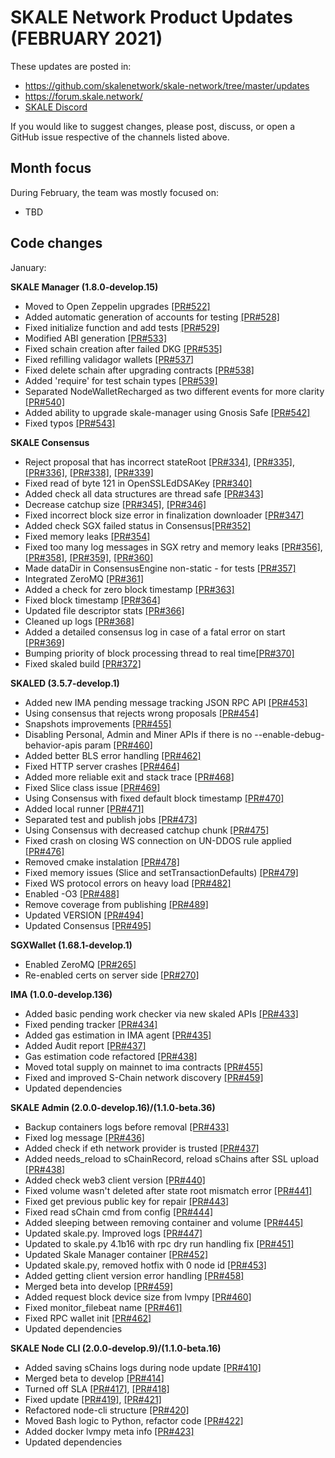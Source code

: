 # SKALE Network Product Updates (FEBRUARY 2021)

These updates are posted in: 

-   <https://github.com/skalenetwork/skale-network/tree/master/updates>
-   <https://forum.skale.network/>
-   [SKALE Discord](https://discord.gg/vvUtWJB)

If you would like to suggest changes, please post, discuss, or open a GitHub issue respective of the channels listed above.

## Month focus

During February, the team was mostly focused on:


-   TBD

## Code changes

January:

**SKALE Manager (1.8.0-develop.15)**
-   Moved to Open Zeppelin upgrades [\[PR#522\]](https://github.com/skalenetwork/skale-manager/pull/522)
-   Added automatic generation of accounts for testing [\[PR#528\]](https://github.com/skalenetwork/skale-manager/pull/528)
-   Fixed initialize function and add tests [\[PR#529\]](https://github.com/skalenetwork/skale-manager/pull/529)
-   Modified ABI generation  [\[PR#533\]](https://github.com/skalenetwork/skale-manager/pull/533)
-   Fixed schain creation after failed DKG [\[PR#535\]](https://github.com/skalenetwork/skale-manager/pull/535)
-   Fixed refilling validagor wallets [\[PR#537\]](https://github.com/skalenetwork/skale-manager/pull/537)
-   Fixed delete schain after upgrading contracts [\[PR#538\]](https://github.com/skalenetwork/skale-manager/pull/538)
-   Added 'require' for test schain types [\[PR#539\]](https://github.com/skalenetwork/skale-manager/pull/539)
-   Separated NodeWalletRecharged as two different events for more clarity [\[PR#540\]](https://github.com/skalenetwork/skale-manager/pull/540)
-   Added ability to upgrade skale-manager using Gnosis Safe [\[PR#542\]](https://github.com/skalenetwork/skale-manager/pull/542)
-   Fixed typos [\[PR#543\]](https://github.com/skalenetwork/skale-manager/pull/543)

**SKALE Consensus**

-   Reject proposal that has incorrect stateRoot [\[PR#334\]](https://github.com/skalenetwork/skale-consensus/pull/334), [\[PR#335\]](https://github.com/skalenetwork/skale-consensus/pull/335), [\[PR#336\]](https://github.com/skalenetwork/skale-consensus/pull/336), [\[PR#338\]](https://github.com/skalenetwork/skale-consensus/pull/338), [\[PR#339\]](https://github.com/skalenetwork/skale-consensus/pull/339)
-   Fixed read of byte 121 in OpenSSLEdDSAKey [\[PR#340\]](https://github.com/skalenetwork/skale-consensus/pull/340)
-   Added check all data structures are thread safe [\[PR#343\]](https://github.com/skalenetwork/skale-consensus/pull/343)
-   Decrease catchup size [\[PR#345\]](https://github.com/skalenetwork/skale-consensus/pull/345), [\[PR#346\]](https://github.com/skalenetwork/skale-consensus/pull/346)
-   Fixed incorrect block size error in finalization downloader [\[PR#347\]](https://github.com/skalenetwork/skale-consensus/pull/347)
-   Added check SGX failed status in Consensus[\[PR#352\]](https://github.com/skalenetwork/skale-consensus/pull/352)
-   Fixed memory leaks [\[PR#354\]](https://github.com/skalenetwork/skale-consensus/pull/354)
-   Fixed too many log messages in SGX retry and memory leaks [\[PR#356\]](https://github.com/skalenetwork/skale-consensus/pull/356), [\[PR#358\]](https://github.com/skalenetwork/skale-consensus/pull/358), [\[PR#359\]](https://github.com/skalenetwork/skale-consensus/pull/359), [\[PR#360\]](https://github.com/skalenetwork/skale-consensus/pull/360)
-   Made dataDir in ConsensusEngine non-static - for tests [\[PR#357\]](https://github.com/skalenetwork/skale-consensus/pull/357)
-   Integrated ZeroMQ [\[PR#361\]](https://github.com/skalenetwork/skale-consensus/pull/361)
-   Added a check for zero block timestamp [\[PR#363\]](https://github.com/skalenetwork/skale-consensus/pull/363)
-   Fixed block timestamp [\[PR#364\]](https://github.com/skalenetwork/skale-consensus/pull/364)
-   Updated file descriptor stats  [\[PR#366\]](https://github.com/skalenetwork/skale-consensus/pull/366)
-   Cleaned up logs [\[PR#368\]](https://github.com/skalenetwork/skale-consensus/pull/368)
-   Added a detailed consensus log in case of a fatal error on start [\[PR#369\]](https://github.com/skalenetwork/skale-consensus/pull/369)
-   Bumping priority of block processing thread to real time[\[PR#370\]](https://github.com/skalenetwork/skale-consensus/pull/370)
-   Fixed skaled build [\[PR#372\]](https://github.com/skalenetwork/skale-consensus/pull/372)

**SKALED (3.5.7-develop.1)**

-   Added new IMA pending message tracking JSON RPC API [\[PR#453\]](https://github.com/skalenetwork/skaled/pull/453)
-   Using consensus that rejects wrong proposals [\[PR#454\]](https://github.com/skalenetwork/skaled/pull/454)
-   Snapshots improvements [\[PR#455\]](https://github.com/skalenetwork/skaled/pull/455)
-   Disabling Personal, Admin and Miner APIs if there is no --enable-debug-behavior-apis param [\[PR#460\]](https://github.com/skalenetwork/skaled/pull/460)
-   Added better BLS error handling [\[PR#462\]](https://github.com/skalenetwork/skaled/pull/462)
-   Fixed HTTP server crashes [\[PR#464\]](https://github.com/skalenetwork/skaled/pull/464)
-   Added more reliable exit and stack trace  [\[PR#468\]](https://github.com/skalenetwork/skaled/pull/468)
-   Fixed Slice class issue [\[PR#469\]](https://github.com/skalenetwork/skaled/pull/469)
-   Using Consensus with fixed default block timestamp [\[PR#470\]](https://github.com/skalenetwork/skaled/pull/470)
-   Added local runner [\[PR#471\]](https://github.com/skalenetwork/skaled/pull/471)
-   Separated test and publish jobs [\[PR#473\]](https://github.com/skalenetwork/skaled/pull/473)
-   Using Consensus with decreased catchup chunk [\[PR#475\]](https://github.com/skalenetwork/skaled/pull/475)
-   Fixed crash on closing WS connection on UN-DDOS rule applied [\[PR#476\]](https://github.com/skalenetwork/skaled/pull/476)
-   Removed cmake instalation [\[PR#478\]](https://github.com/skalenetwork/skaled/pull/478)
-   Fixed memory issues (Slice and setTransactionDefaults) [\[PR#479\]](https://github.com/skalenetwork/skaled/pull/479)
-   Fixed WS protocol errors on heavy load [\[PR#482\]](https://github.com/skalenetwork/skaled/pull/482)
-   Enabled -O3 [\[PR#488\]](https://github.com/skalenetwork/skaled/pull/488)
-   Remove coverage from publishing [\[PR#489\]](https://github.com/skalenetwork/skaled/pull/489)
-   Updated VERSION [\[PR#494\]](https://github.com/skalenetwork/skaled/pull/494)
-   Updated Consensus [\[PR#495\]](https://github.com/skalenetwork/skaled/pull/495)

**SGXWallet (1.68.1-develop.1)**

-   Enabled ZeroMQ [\[PR#265\]](https://github.com/skalenetwork/SGXWallet/pull/265)
-   Re-enabled certs on server side [\[PR#270\]](https://github.com/skalenetwork/SGXWallet/pull/270)

**IMA (1.0.0-develop.136)**

-   Added basic pending work checker via new skaled APIs [\[PR#433\]](https://github.com/skalenetwork/ima/pull/433)
-   Fixed pending tracker [\[PR#434\]](https://github.com/skalenetwork/ima/pull/434)
-   Added gas estimation in IMA agent [\[PR#435\]](https://github.com/skalenetwork/ima/pull/435)
-   Added Audit report [\[PR#437\]](https://github.com/skalenetwork/ima/pull/437)
-   Gas estimation code refactored [\[PR#438\]](https://github.com/skalenetwork/ima/pull/438)
-   Moved total supply on mainnet to ima contracts [\[PR#455\]](https://github.com/skalenetwork/ima/pull/455)
-   Fixed and improved S-Chain network discovery  [\[PR#459\]](https://github.com/skalenetwork/ima/pull/459)
-   Updated dependencies

**SKALE Admin (2.0.0-develop.16)/(1.1.0-beta.36)**

-   Backup containers logs before removal [\[PR#433\]](https://github.com/skalenetwork/skale-admin/pull/433)
-   Fixed log message [\[PR#436\]](https://github.com/skalenetwork/skale-admin/pull/436)
-   Added check if eth network provider is trusted [\[PR#437\]](https://github.com/skalenetwork/skale-admin/pull/437)
-   Added needs_reload to sChainRecord, reload sChains after SSL upload [\[PR#438\]](https://github.com/skalenetwork/skale-admin/pull/438)
-   Added check web3 client version [\[PR#440\]](https://github.com/skalenetwork/skale-admin/pull/440)
-   Fixed volume wasn't deleted after state root mismatch error [\[PR#441\]](https://github.com/skalenetwork/skale-admin/pull/441)
-   Fixed get previous public key for repair [\[PR#443\]](https://github.com/skalenetwork/skale-admin/pull/443)
-   Fixed read sChain cmd from config [\[PR#444\]](https://github.com/skalenetwork/skale-admin/pull/444)
-   Added sleeping between removing container and volume [\[PR#445\]](https://github.com/skalenetwork/skale-admin/pull/445)
-   Updated skale.py. Improved logs [\[PR#447\]](https://github.com/skalenetwork/skale-admin/pull/447)
-   Updated to skale.py 4.1b16 with rpc dry run handling fix [\[PR#451\]](https://github.com/skalenetwork/skale-admin/pull/451)
-   Updated Skale Manager container [\[PR#452\]](https://github.com/skalenetwork/skale-admin/pull/452)
-   Updated skale.py, removed hotfix with 0 node id [\[PR#453\]](https://github.com/skalenetwork/skale-admin/pull/453)
-   Added getting client version error handling [\[PR#458\]](https://github.com/skalenetwork/skale-admin/pull/458)
-   Merged beta into develop [\[PR#459\]](https://github.com/skalenetwork/skale-admin/pull/459)
-   Added request block device size from lvmpy [\[PR#460\]](https://github.com/skalenetwork/skale-admin/pull/460)
-   Fixed monitor_filebeat name [\[PR#461\]](https://github.com/skalenetwork/skale-admin/pull/461)
-   Fixed RPC wallet init [\[PR#462\]](https://github.com/skalenetwork/skale-admin/pull/462)
-   Updated dependencies

**SKALE Node CLI (2.0.0-develop.9)/(1.1.0-beta.16)**

-   Added saving sChains logs during node update [\[PR#410\]](https://github.com/skalenetwork/skale-node-cli/pull/410)
-   Merged beta to develop [\[PR#414\]](https://github.com/skalenetwork/skale-node-cli/pull/414)
-   Turned off SLA [\[PR#417\]](https://github.com/skalenetwork/skale-node-cli/pull/417), [\[PR#418\]](https://github.com/skalenetwork/skale-node-cli/pull/418)
-   Fixed update [\[PR#419\]](https://github.com/skalenetwork/skale-node-cli/pull/419), [\[PR#421\]](https://github.com/skalenetwork/skale-node-cli/pull/421)
-   Refactored node-cli structure [\[PR#420\]](https://github.com/skalenetwork/skale-node-cli/pull/420)
-   Moved Bash logic to Python, refactor code [\[PR#422\]](https://github.com/skalenetwork/skale-node-cli/pull/422)
-   Added docker lvmpy meta info [\[PR#423\]](https://github.com/skalenetwork/skale-node-cli/pull/423)
-   Updated dependencies
